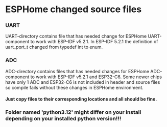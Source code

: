 # ESPHome changed source files

### UART

UART-directory contains file that has needed change for ESPHome UART-component to work with ESP-IDF v5.2.1. In ESP-IDF 5.2.1 the definition of uart_port_t changed from typedef int to enum.

### ADC

ADC-directory contains files that has needed changes for ESPHome ADC-component to work with ESP-IDF v5.2.1 and ESP32-C6. Some newer chips have only 1 ADC and ESP32-C6 is not included in header and source files so compile fails without these changes in ESPHome environment.

#### Just copy files to their corresponding locations and all should be fine.

### Folder named 'python3.12' might differ on your install depending on your installed python version!!!
